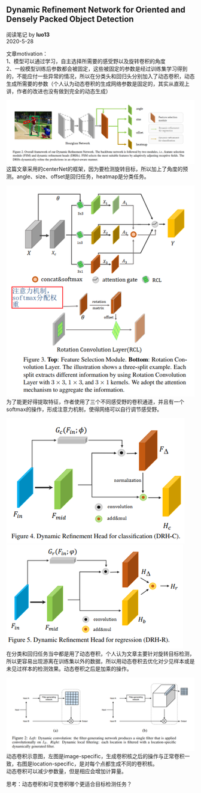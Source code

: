 ## Dynamic Refinement Network for Oriented and Densely Packed Object Detection
阅读笔记 by **luo13**  
2020-5-28  

文章motivation：  
1、模型可以通过学习，自主选择所需要的感受野以及旋转卷积的角度  
2、一般模型训练后参数都会被固定，这些被固定的参数是经过训练集学习得到的，不能应付一些异常的情况，所以在分类头和回归头分别加入了动态卷积，动态生成所需要的参数（个人认为动态卷积的生成网络参数是固定的，其实从直观上讲，作者的改进也没有做到完全的动态生成）  

![DRN](../../../img/DRN/网络结构.png)  
这篇文章采用的centerNet的框架，因为要检测旋转目标，所以加上了角度的预测。angle、size、offset是回归任务，heatmap是分类任务。  

![DRN](../../../img/DRN/FSM.png)  
为了能更好得提取特征，作者使用了三个不同感受野的卷积通道，并且有一个softmax的操作，形成注意力机制，使得网络可以自行调节感受野。  

![DRN](../../../img/DRN/DRHC.png)  
![DRN](../../../img/DRN/DRHR.png)  
在分类和回归任务当中都是用了动态卷积，个人认为文章主要针对旋转目标检测，所以更容易出现游离在训练集以外的数据，所以用动态卷积去优化对少见样本或是未见过样本的检测效果。动态卷积之后是加乘的操作。

![DRN](../../../img/DRN/动态卷积.png)  
动态卷积示意图，左图是image-specific，生成卷积核之后的操作与正常卷积一致，右图是location-specific，是对每个点都生成不同的卷积核。  
动态卷积可以减少参数量，但是相应会增加计算量。  

思考：动态卷积和可变卷积哪个更适合目标检测任务？
